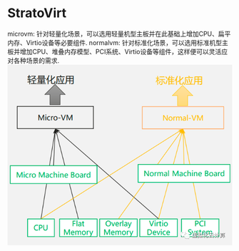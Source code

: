 # StratoVirt

microvm: 针对轻量化场景，可以选用轻量机型主板并在此基础上增加CPU、扁平内存、Virtio设备等必要组件.
normalvm: 针对标准化场景，可以选用标准机型主板并增加CPU、堆叠内存模型、PCI系统、Virtio设备等组件，这样便可以灵活应对各种场景的需求.
![microvm vs normalvm](/misc/img/develop/apps/95utcwo3me.png)